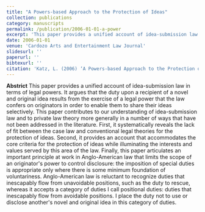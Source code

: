 ```yaml
---
title: "A Powers-based Approach to the Protection of Ideas"
collection: publications
category: manuscripts
permalink: /publication/2006-01-01-a-power
excerpt: 'This paper provides a unified account of idea-submission law in terms of legal powers. It argues that the duty upon a recipient of a novel and original idea results from the exercise of a legal power that the law confers on originators in order to ......'
date: 2006-01-01
venue: 'Cardozo Arts and Entertainment Law Journal'
slidesurl: ''
paperurl: ''
bibtexurl: ''
citation: 'Katz, L. (2006) ‘A Powers-based Approach to the Protection of Ideas,’ 23 Cardozo Arts and Entertainment Law Journal 687'
---
```

**Abstrict**
This paper provides a unified account of idea-submission law in terms of legal powers. It argues that the duty upon a recipient of a novel and original idea results from the exercise of a legal power that the law confers on originators in order to enable them to share their ideas selectively. This paper contributes to our understanding of idea-submission law and to private law theory more generally in a number of ways that have not been addressed in the literature. First, it systematically reveals the lack of fit between the case law and conventional legal theories for the protection of ideas. Second, it provides an account that accommodates the core criteria for the protection of ideas while illuminating the interests and values served by this area of the law. Finally, this paper articulates an important principle at work in Anglo-American law that limits the scope of an originator's power to control disclosure: the imposition of special duties is appropriate only where there is some minimum foundation of voluntariness. Anglo-American law is reluctant to recognize duties that inescapably flow from unavoidable positions, such as the duty to rescue, whereas it accepts a category of duties I call positional duties: duties that inescapably flow from avoidable positions. I place the duty not to use or disclose another's novel and original idea in this category of duties.

